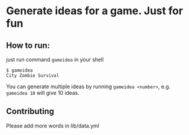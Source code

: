 # Generate ideas for a game. Just for fun

## How to run:
just run command `gameidea` in your shell

```shell
$ gameidea
City Zombie Survival
```

You can generate multiple ideas by running `gameidea <number>`, e.g. `gameidea 10` will give 10 ideas.   

## Contributing
Please add more words in lib/data.yml
